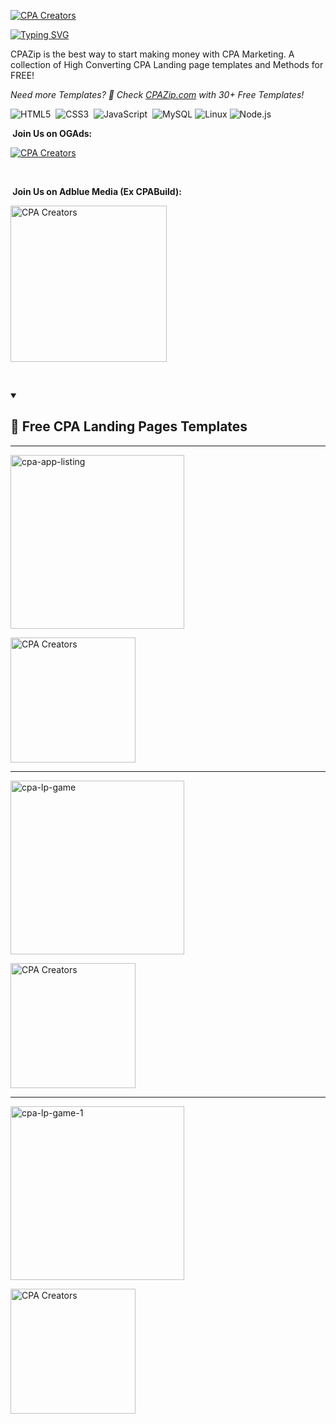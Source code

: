 <p align="left">
  <a href="https://cpazip.com">
    <img src="https://i.imgur.com/lrr4kbM.png" alt="CPA Creators" /></a>
<p align="left">
<a href="https://cpazip.com"><img src="https://readme-typing-svg.demolab.com?font=Fira+Code&pause=1000&random=false&width=435&lines=Free+CPA+Landing+Page+Templates" alt="Typing SVG"> </a>
</p>

<p align="left">
CPAZip is the best way to start making money with CPA Marketing. A collection of High Converting CPA Landing page templates and Methods for FREE!
</p>

<i> Need more Templates? 🤗 Check [CPAZip.com](https://cpazip.com/) with 30+ Free Templates!</i>
</p>

  
![HTML5](https://img.shields.io/badge/HTML5-E34F26.svg?&style=flat&logo=html5&logoColor=white)&nbsp;
![CSS3](https://img.shields.io/badge/CSS3-%231572B6.svg?&style=flat&logo=css3&logoColor=white)&nbsp;
![JavaScript](https://img.shields.io/badge/JAVASCRIPT-323330.svg?&style=flat&logo=javascript&logoColor=%23F7DF1E)&nbsp;
![MySQL](https://img.shields.io/badge/MARIADB-4479A1.svg?&style=flat&logo=mariadb&logoColor=white)
![Linux](https://img.shields.io/badge/-Linux-000?&logo=Linux)
![Node.js](https://img.shields.io/badge/-Node.js-000?&logo=node.js)

</details>
</p>

<p>
  <b> &nbsp;Join Us on OGAds:</b></summary></p>
  <p>
   <a href="https://members.ogads.com/register?r=89668">  <img src="https://i.imgur.com/b9XZKbc.gif" alt="CPA Creators" /></a></p>
  <br/>
<p>
<b> &nbsp;Join Us on Adblue Media (Ex CPABuild):</b></summary></p>
   <a href="https://cpazip.com/aff/cpabuild">  <img src="https://i.imgur.com/jJCxowb.jpeg" alt="CPA Creators" height="250" /></a></p>
  <br/>
  <p>







  <details open> 
  <summary><h2>📘 Free CPA Landing Pages Templates</h2></summary>
<hr>
  <p align="left">
          <a href="https://github.com/cpacreators/cpa-app-listing"><img width="278" src="https://denvercoder1-github-readme-stats.vercel.app/api/pin/?username=cpacreators&repo=cpa-app-listing&theme=react&bg_color=1F222E&title_color=F85D7F&hide_border=true&icon_color=F8D866&show_icons=false" alt="cpa-app-listing"></a>
    <p>
       <a href="https://github.com/cpacreators/cpa-app-listing">  <img src="https://i.imgur.com/tBLTOuw.png" alt="CPA Creators" height="200" /></a>
      </p>
      
  </p> <hr>
  <p align="left">
          <a href="https://github.com/cpacreators/cpa-lp-game"><img width="278" src="https://denvercoder1-github-readme-stats.vercel.app/api/pin/?username=cpacreators&repo=cpa-lp-game&theme=react&bg_color=1F222E&title_color=F85D7F&hide_border=true&icon_color=F8D866&show_icons=false" alt="cpa-lp-game"></a>
     <p>  
    <a href="https://github.com/cpacreators/cpa-lp-game">  <img src="https://i.imgur.com/KFRmIGg.png" alt="CPA Creators" height="200" /></a>
  </p>
  
  <hr>

  <p align="left">
          <a href="https://github.com/cpacreators/cpa-lp-game-1"><img width="278" src="https://denvercoder1-github-readme-stats.vercel.app/api/pin/?username=cpacreators&repo=cpa-lp-game-1&theme=react&bg_color=1F222E&title_color=F85D7F&hide_border=true&icon_color=F8D866&show_icons=false" alt="cpa-lp-game-1"></a>
     <p>  
    <a href="https://github.com/cpacreators/cpa-lp-game-1">  <img src="https://i.imgur.com/9p2WSi3.png" alt="CPA Creators" height="200" /></a>
  </p>
  

</details>
